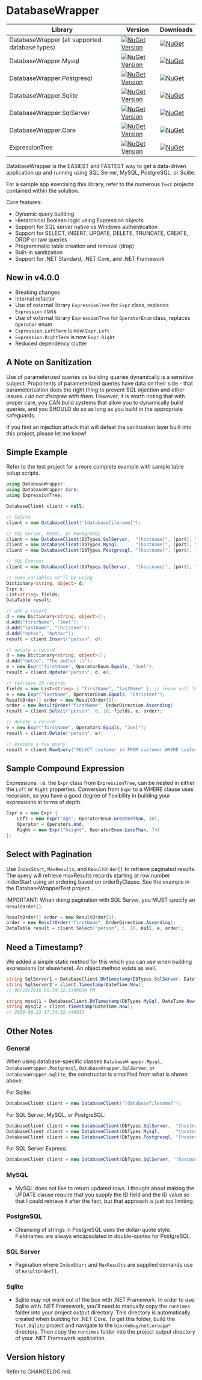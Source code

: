 # DatabaseWrapper

| Library | Version | Downloads |
|---|---|---|
| DatabaseWrapper (all supported database types) | [![NuGet Version](https://img.shields.io/nuget/v/DatabaseWrapper.svg?style=flat)](https://www.nuget.org/packages/DatabaseWrapper/)  | [![NuGet](https://img.shields.io/nuget/dt/DatabaseWrapper.svg)](https://www.nuget.org/packages/DatabaseWrapper) |
| DatabaseWrapper.Mysql | [![NuGet Version](https://img.shields.io/nuget/v/DatabaseWrapper.Mysql.svg?style=flat)](https://www.nuget.org/packages/DatabaseWrapper.Mysql/)  | [![NuGet](https://img.shields.io/nuget/dt/DatabaseWrapper.Mysql.svg)](https://www.nuget.org/packages/DatabaseWrapper.Mysql) |
| DatabaseWrapper.Postgresql | [![NuGet Version](https://img.shields.io/nuget/v/DatabaseWrapper.Postgresql.svg?style=flat)](https://www.nuget.org/packages/DatabaseWrapper.Postgresql/)  | [![NuGet](https://img.shields.io/nuget/dt/DatabaseWrapper.Postgresql.svg)](https://www.nuget.org/packages/DatabaseWrapper.Postgresql) |
| DatabaseWrapper.Sqlite | [![NuGet Version](https://img.shields.io/nuget/v/DatabaseWrapper.Sqlite.svg?style=flat)](https://www.nuget.org/packages/DatabaseWrapper.Sqlite/)  | [![NuGet](https://img.shields.io/nuget/dt/DatabaseWrapper.Sqlite.svg)](https://www.nuget.org/packages/DatabaseWrapper.Sqlite) |
| DatabaseWrapper.SqlServer | [![NuGet Version](https://img.shields.io/nuget/v/DatabaseWrapper.SqlServer.svg?style=flat)](https://www.nuget.org/packages/DatabaseWrapper.SqlServer/)  | [![NuGet](https://img.shields.io/nuget/dt/DatabaseWrapper.SqlServer.svg)](https://www.nuget.org/packages/DatabaseWrapper.SqlServer) |
| DatabaseWrapper.Core | [![NuGet Version](https://img.shields.io/nuget/v/DatabaseWrapper.Core.svg?style=flat)](https://www.nuget.org/packages/DatabaseWrapper.Core/)  | [![NuGet](https://img.shields.io/nuget/dt/DatabaseWrapper.Core.svg)](https://www.nuget.org/packages/DatabaseWrapper.Core) |
| ExpressionTree | [![NuGet Version](https://img.shields.io/nuget/v/ExpressionTree.svg?style=flat)](https://www.nuget.org/packages/ExpressionTree/)  | [![NuGet](https://img.shields.io/nuget/dt/ExpressionTree.svg)](https://www.nuget.org/packages/ExpressionTree) |

DatabaseWrapper is the EASIEST and FASTEST way to get a data-driven application up and running using SQL Server, MySQL, PostgreSQL, or Sqlite.

For a sample app exercising this library, refer to the numerous ```Test``` projects contained within the solution.

Core features:

- Dynamic query building
- Hierarchical Boolean logic using Expression objects
- Support for SQL server native vs Windows authentication
- Support for SELECT, INSERT, UPDATE, DELETE, TRUNCATE, CREATE, DROP or raw queries
- Programmatic table creation and removal (drop)
- Built-in sanitization
- Support for .NET Standard, .NET Core, and .NET Framework

## New in v4.0.0

- Breaking changes
- Internal refactor
- Use of external library ```ExpressionTree``` for ```Expr``` class, replaces ```Expression``` class
- Use of external library ```ExpressionTree``` for ```OperatorEnum``` class, replaces ```Operator``` enum
- ```Expression.LeftTerm``` is now ```Expr.Left```
- ```Expression.RightTerm``` is now ```Expr.Right```
- Reduced dependency clutter

## A Note on Sanitization

Use of parameterized queries vs building queries dynamically is a sensitive subject.  Proponents of parameterized queries have data on their side - that parameterization does the right thing to prevent SQL injection and other issues.  *I do not disagree with them*.  However, it is worth noting that with proper care, you CAN build systems that allow you to dynamically build queries, and you SHOULD do so as long as you build in the appropriate safeguards.

If you find an injection attack that will defeat the sanitization layer built into this project, please let me know!

## Simple Example

Refer to the test project for a more complete example with sample table setup scripts.
```csharp
using DatabaseWrapper;
using DatabaseWrapper.Core;
using ExpressionTree;

DatabaseClient client = null;

// Sqlite
client = new DatabaseClient("[databasefilename]");

// SQL Server, MySQL, or PostgreSQL
client = new DatabaseClient(DbTypes.SqlServer,  "[hostname]", [port], "[user]", "[password]", "[databasename]");
client = new DatabaseClient(DbTypes.Mysql,      "[hostname]", [port], "[user]", "[password]", "[databasename]");
client = new DatabaseClient(DbTypes.Postgresql, "[hostname]", [port], "[user]", "[password]", "[databasename]");

// SQL Express
client = new DatabaseClient(DbTypes.SqlServer,  "[hostname]", [port], "[user]", "[password]", "[instance]", "[databasename]");

// some variables we'll be using
Dictionary<string, object> d;
Expr e;
List<string> fields;
DataTable result;

// add a record
d = new Dictionary<string, object>();
d.Add("firstName", "Joel");
d.Add("lastName", "Christner");
d.Add("notes", "Author");
result = client.Insert("person", d);

// update a record
d = new Dictionary<string, object>();
d.Add("notes", "The author :)");
e = new Expr("firstName", OperatorEnum.Equals, "Joel"); 
result = client.Update("person", d, e);

// retrieve 10 records
fields = new List<string> { "firstName", "lastName" }; // leave null for *
e = new Expr("lastName", OperatorEnum.Equals, "Christner"); 
ResultOrder[] order = new ResultOrder[1];
order = new ResultOrder("firstName", OrderDirection.Ascending)
result = client.Select("person", 0, 10, fields, e, order);

// delete a record
e = new Expr("firstName", Operators.Equals, "Joel"); 
result = client.Delete("person", e);

// execute a raw query
result = client.RawQuery("SELECT customer_id FROM customer WHERE customer_id > 10");
```

## Sample Compound Expression

Expressions, i.e. the ```Expr``` class from ```ExpressionTree```, can be nested in either the ```Left``` or ```Right``` properties.  Conversion from ```Expr``` to a WHERE clause uses recursion, so you have a good degree of flexibility in building your expressions in terms of depth.

```csharp
Expr e = new Expr {
	Left = new Expr("age", OperatorEnum.GreaterThan, 30),
	Operator = Operators.And,
	Right = new Expr("height", OperatorEnum.LessThan, 74)
};
```

## Select with Pagination

Use ```IndexStart```, ```MaxResults```, and ```ResultOrder[]``` to retrieve paginated results.  The query will retrieve maxResults records starting at row number indexStart using an ordering based on orderByClause.  See the example in the DatabaseWrapperTest project.

IMPORTANT: When doing pagination with SQL Server, you MUST specify an ```ResultOrder[]```.

```csharp
ResultOrder[] order = new ResultOrder[1];
order = new ResultOrder("firstName", OrderDirection.Ascending);
DataTable result = client.Select("person", 5, 10, null, e, order);
```

## Need a Timestamp?

We added a simple static method for this which you can use when building expressions (or elsewhere).  An object method exists as well.

```csharp
string SqlServer1 = DatabaseClient.DbTimestamp(DbTypes.SqlServer, DateTime.Now));
string SqlServer2 = client.Timestamp(DateTime.Now);
// 08/23/2016 05:34:32.4349034 PM

string mysql1 = DatabaseClient.DbTimestamp(DbTypes.MySql, DateTime.Now));
string mysql2 = client.Timestamp(DateTime.Now);
// 2016-08-23 17:34:32.446913 
```

## Other Notes

### General

When using database-specific classes ```DatabaseWrapper.Mysql```, ```DatabaseWrapper.Postgresql```, ```DatabaseWrapper.SqlServer```, or ```DatabaseWrapper.Sqlite```, the constructor is simplified from what is shown above.

For Sqlite:

```csharp
DatabaseClient client = new DatabaseClient("[databasefilename]");
```

For SQL Server, MySQL, or PostgreSQL:

```csharp
DatabaseClient client = new DatabaseClient(DbTypes.SqlServer,  "[hostname]", [port], "[user]", "[password]", "[databasename]");
DatabaseClient client = new DatabaseClient(DbTypes.Mysql,      "[hostname]", [port], "[user]", "[password]", "[databasename]");
DatabaseClient client = new DatabaseClient(DbTypes.Postgresql, "[hostname]", [port], "[user]", "[password]", "[databasename]");
```

For SQL Server Express:

```csharp
DatabaseClient client = new DatabaseClient(DbTypes.SqlServer, "[hostname]", [port], "[user]", "[password]", "[instance]", "[databasename]");
```

### MySQL

- MySQL does not like to return updated rows.  I thought about making the UPDATE clause require that you supply the ID field and the ID value so that I could retrieve it after the fact, but that approach is just too limiting.

### PostgreSQL

- Cleansing of strings in PostgreSQL uses the dollar-quote style.  Fieldnames are always encapsulated in double-quotes for PostgreSQL.

### SQL Server

- Pagination where ```IndexStart``` and ```MaxResults``` are supplied demands use of ```ResultOrder[]```.

### Sqlite

- Sqlite may not work out of the box with .NET Framework.  In order to use Sqlite with .NET Framework, you'll need to manually copy the ```runtimes``` folder into your project output directory.  This directory is automatically created when building for .NET Core.  To get this folder, build the ```Test.Sqlite``` project and navigate to the ```bin/debug/netcoreapp*``` directory.  Then copy the ```runtimes``` folder into the project output directory of your .NET Framework application. 

## Version history

Refer to CHANGELOG.md.

